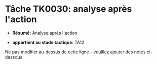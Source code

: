 # Tâche TK0030: analyse après l'action

* **Résumé:** Analyse après l'action

* **appartient au stade tactique:** TA12

Ne pas modifier au-dessus de cette ligne - veuillez ajouter des notes ci-dessous